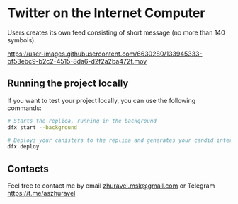 # Twitter on the Internet Computer
Users creates its own feed consisting of short message (no more than 140 symbols).

https://user-images.githubusercontent.com/6630280/133945333-bf53ebc9-b2c2-4515-8da6-d2f2a2ba472f.mov

## Running the project locally
If you want to test your project locally, you can use the following commands:

```bash
# Starts the replica, running in the background
dfx start --background

# Deploys your canisters to the replica and generates your candid interface
dfx deploy
```

## Contacts
Feel free to contact me by email zhuravel.msk@gmail.com or Telegram https://t.me/aszhuravel
